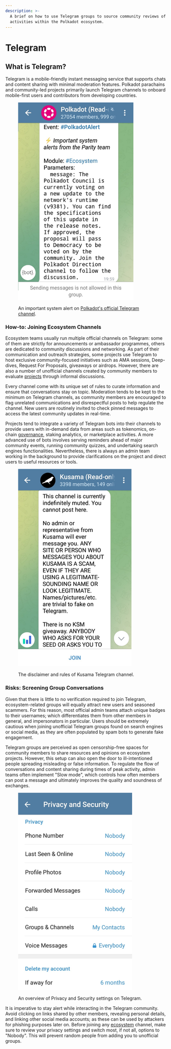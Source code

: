 ```yaml
---
description: >-
  A brief on how to use Telegram groups to source community reviews of projects'
  activities within the Polkadot ecosystem.
---
```


# Telegram

## What is Telegram?

Telegram is a mobile-friendly instant messaging service that supports chats and content sharing with minimal moderation features. Polkadot parachains and community-led projects primarily launch Telegram channels to onboard mobile-first users and contributors from developing countries.

<figure><img src="../../.gitbook/assets/S_TelegramPolkadotReadOnly.jpg" alt="A system alert posted on Polkadot (read-only) Telegram channel." width="360"><figcaption><p>An important system alert on <a href="https://t.me/PolkadotOfficial">Polkadot's official Telegram channel</a>.</p></figcaption></figure>



### How-to: Joining Ecosystem Channels

Ecosystem teams usually run multiple official channels on Telegram: some of them are strictly for announcements or ambassador programmes, others are dedicated to community discussions and networking. As part of their communication and outreach strategies, some projects use Telegram to host exclusive community-focused initiatives such as AMA sessions, Deep-dives, Request For Proposals, giveaways or airdrops. However, there are also a number of unofficial channels created by community members to evaluate [projects](../5.regulations/networks/) through informal discussions.

Every channel come with its unique set of rules to curate information and ensure that conversations stay on topic. Moderation tends to be kept to the minimum on Telegram channels, as community members are encouraged to flag unrelated communications and disrespectful posts to help regulate the channel. New users are routinely invited to check pinned messages to access the latest community updates in real-time.

Projects tend to integrate a variety of Telegram bots into their channels to provide users with in-demand data from areas such as tokenomics, on-chain [governance](../3.operations/voting/), staking analytics, or marketplace activities. A more advanced use of bots involves serving reminders ahead of major community events, running community quizzes, and undertaking search engines functionalities. Nevertheless, there is always an admin team working in the background to provide clarifications on the project and direct users to useful resources or tools.&#x20;

<figure><img src="../../.gitbook/assets/S_TelegramKusamaDisclaimer.jpg" alt="The disclaimer and rules of Kusama (Read-only) Telegram channels advising users of risks." width="354"><figcaption><p>The disclaimer and rules of Kusama Telegram channel.</p></figcaption></figure>



### Risks: Screening Group Conversations

Given that there is little to no verification required to join Telegram, ecosystem-related groups will equally attract new users and seasoned scammers. For this reason, most official admin teams attach unique badges to their usernames; which differentiates them from other members in general, and impersonators in particular. Users should be extremely cautious when joining unofficial Telegram groups found on search engines or social media, as they are often populated by spam bots to generate fake engagement.

Telegram groups are perceived as open censorship-free spaces for community members to share resources and opinions on ecosystem projects. However, this setup can also open the door to ill-intentioned people spreading misleading or false information. To regulate the flow of conversations and content sharing during times of peak activity, admin teams often implement "Slow mode", which controls how often members can post a message and ultimately improves the quality and soundness of exchanges.&#x20;

<figure><img src="../../.gitbook/assets/S_TelegramPrivacySettings.jpg" alt="Privacy and Security settings on Telegram app set with the highest restrictions." width="356"><figcaption><p>An overview of Privacy and Security settings on Telegram.</p></figcaption></figure>

It is imperative to stay alert while interacting in the Telegram community. Avoid clicking on links shared by other members, revealing personal details, and linking other social media accounts; as these can be used by attackers for phishing purposes later on. Before joining any [ecosystem](../5.regulations/networks/) channel, make sure to review your privacy settings and switch most, if not all, options to "Nobody". This will prevent random people from adding you to unofficial groups.

